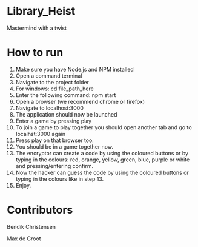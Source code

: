 # Library_Heist
Mastermind with a twist

# How to run
1. Make sure you have Node.js and NPM installed
2. Open a command terminal
3. Navigate to the project folder 
4. For windows: cd file_path_here 
5. Enter the following command: npm start
6. Open a browser (we recommend chrome or firefox)
7. Navigate to localhost:3000
8. The application should now be launched
9. Enter a game by pressing play
10. To join a game to play together you should open another tab and go to localhst:3000 again
11. Press play on that browser too.
12. You should be in a game together now.
13. The encryptor can create a code by using the coloured buttons or by typing in the colours: red, orange, yellow, green, blue, purple or white and pressing/entering confirm.
14. Now the hacker can guess the code by using the coloured buttons or typing in the colours like in step 13.
15. Enjoy.

# Contributors
Bendik Christensen 

Max de Groot
